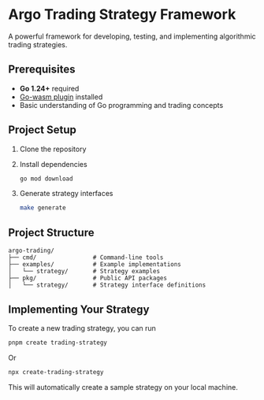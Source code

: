 # Argo Trading Strategy Framework

A powerful framework for developing, testing, and implementing algorithmic trading strategies.

## Prerequisites

- **Go 1.24+** required
- [Go-wasm plugin](https://github.com/knqyf263/go-plugin) installed
- Basic understanding of Go programming and trading concepts

## Project Setup

1. Clone the repository
2. Install dependencies

   ```bash
   go mod download
   ```

3. Generate strategy interfaces
   ```bash
   make generate
   ```

## Project Structure

```
argo-trading/
├── cmd/                # Command-line tools
├── examples/           # Example implementations
│   └── strategy/       # Strategy examples
├── pkg/                # Public API packages
│   └── strategy/       # Strategy interface definitions
```

## Implementing Your Strategy

To create a new trading strategy, you can run

```bash
pnpm create trading-strategy
```

Or

```bash
npx create-trading-strategy
```

This will automatically create a sample strategy on your local machine.
